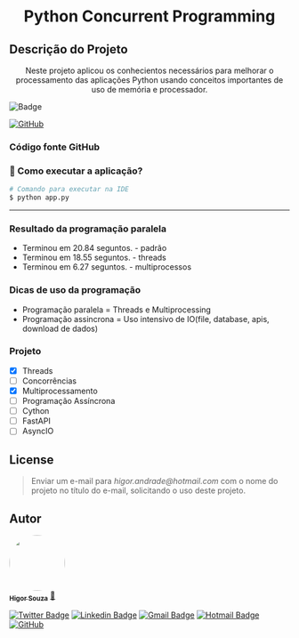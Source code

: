 <h1 align="center">Python Concurrent Programming</h1>

## Descrição do Projeto
<p align="center">Neste projeto aplicou os conhecientos necessários para melhorar o processamento das aplicações
Python usando conceitos importantes de uso de memória e processador.</p>

![Badge](https://img.shields.io/badge/Python-Threads-%237159c1?style=for-the-badge&logo=ghost)

[![GitHub](https://badgen.net/badge/icon/github?icon=github&label)](https://github.com/souzarogih/PythonConcurrentProgramming)

### Código fonte GitHub

### 🎲 Como executar a aplicação?  
```bash
# Comando para executar na IDE  
$ python app.py
```
***

### Resultado da programação paralela
* Terminou em 20.84 seguntos. - padrão
* Terminou em 18.55 seguntos. - threads 
* Terminou em 6.27 seguntos. - multiprocessos

### Dicas de uso da programação
- Programação paralela = Threads e Multiprocessing
- Programação assincrona = Uso intensivo de IO(file, database, apis, download de dados)


### Projeto
- [x] Threads
- [ ] Concorrências
- [x] Multiprocessamento
- [ ] Programação Assíncrona
- [ ] Cython
- [ ] FastAPI
- [ ] AsyncIO

## License
>Enviar um e-mail para _higor.andrade@hotmail.com_ com o nome do projeto no título do 
> e-mail, solicitando o uso deste projeto.

Autor
---

<a href="https://github.com/souzarogih">
 <img style="border-radius: 50%;" src="https://avatars.githubusercontent.com/u/33656742?v=4" width="100px;" alt=""/>
 <br />
 <sub><b>Higor Souza</b></sub></a> <a href="https://github.com/souzarogih" title="Rocketseat">🚀</a>


[![Twitter Badge](https://img.shields.io/badge/-@HigorSouza04-1ca0f1?style=flat-square&labelColor=1ca0f1&logo=twitter&logoColor=white&link=https://twitter.com/HigorSouza04)](https://twitter.com/i/redirect?url=https%3A%2F%2Ftwitter.com%2FHigorSouza04&t=1&cn=bG9naW5fbm90aWZpY2F0aW9uX2VtYWls&sig=a0e0273dce32a5c70e3ef154782b2ce5c4a5ef53&iid=cb7ce91830aa4ed4a58b1b4e7edbbfff&uid=343469291&nid=296+1) 
[![Linkedin Badge](https://img.shields.io/badge/-HigorSouza-blue?style=flat-square&logo=Linkedin&logoColor=white&link=https:https://www.linkedin.com/in/higor-souza-aab27051/)](https://www.linkedin.com/in/higor-souza-aab27051/) 
[![Gmail Badge](https://img.shields.io/badge/-rogih.andrade@gmail.com-c14438?style=flat-square&logo=Gmail&logoColor=white&link=mailto:rogih.andrade@gmail.com)](mailto:rogih.andrade@gmail.com)
[![Hotmail Badge](https://img.shields.io/badge/-Hotmail-0078D4?style=flat-square&amp;logo=microsoft-outlook&amp;logoColor=white&amp;link=mailto:higor.andrade@hotmail.com)](mailto:higor.andrade@hotmail.com)
[![GitHub](https://badgen.net/badge/icon/github?icon=github&label)](https://github.com/souzarogih)